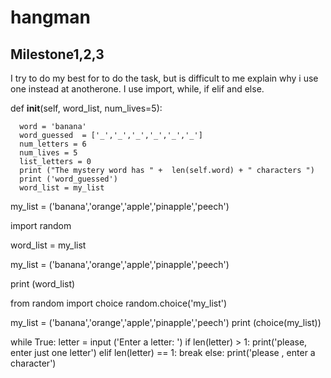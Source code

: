 # hangman

## Milestone1,2,3

I try to do my best for to do the task, but is difficult to me explain why i use one instead at anotherone.
I use import, while, if elif and else.


def __init__(self, word_list, num_lives=5):

      word = 'banana'
      word_guessed  = ['_','_','_','_','_','_']
      num_letters = 6
      num_lives = 5
      list_letters = 0
      print ("The mystery word has " +  len(self.word) + " characters ")
      print ('word_guessed')
      word_list = my_list
my_list = ('banana','orange','apple','pinapple','peech')


import random

word_list = my_list

my_list = ('banana','orange','apple','pinapple','peech')

print (word_list)  

from random import choice
random.choice('my_list')

my_list = ('banana','orange','apple','pinapple','peech')
print (choice(my_list))

while True:
          letter = input ('Enter a letter: ')
          if len(letter) > 1:
            print('please, enter just one letter')
          elif len(letter) == 1:
            break
else:
            print('please , enter a character')
